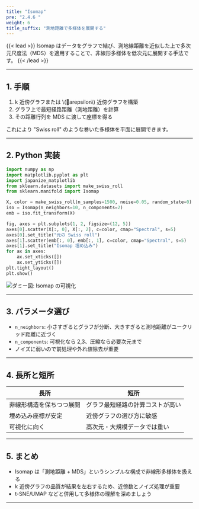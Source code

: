 ```yaml
---
title: "Isomap"
pre: "2.4.6 "
weight: 6
title_suffix: "測地距離で多様体を展開する"
---
```


{{< lead >}}
Isomap はデータをグラフで結び、測地線距離を近似した上で多次元尺度法（MDS）を適用することで、非線形多様体を低次元に展開する手法です。
{{< /lead >}}

---

## 1. 手順

1. k 近傍グラフまたは \\(arepsilon\\) 近傍グラフを構築
2. グラフ上で最短経路距離（測地距離）を計算
3. その距離行列を MDS に渡して座標を得る

これにより "Swiss roll" のような巻いた多様体を平面に展開できます。

---

## 2. Python 実装

```python
import numpy as np
import matplotlib.pyplot as plt
import japanize_matplotlib
from sklearn.datasets import make_swiss_roll
from sklearn.manifold import Isomap

X, color = make_swiss_roll(n_samples=1500, noise=0.05, random_state=0)
iso = Isomap(n_neighbors=10, n_components=2)
emb = iso.fit_transform(X)

fig, axes = plt.subplots(1, 2, figsize=(12, 5))
axes[0].scatter(X[:, 0], X[:, 2], c=color, cmap="Spectral", s=5)
axes[0].set_title("元の Swiss roll")
axes[1].scatter(emb[:, 0], emb[:, 1], c=color, cmap="Spectral", s=5)
axes[1].set_title("Isomap 埋め込み")
for ax in axes:
    ax.set_xticks([])
    ax.set_yticks([])
plt.tight_layout()
plt.show()
```

![ダミー図: Isomap の可視化](/images/placeholder_regression.png)

---

## 3. パラメータ選び

- `n_neighbors`: 小さすぎるとグラフが分断、大きすぎると測地距離がユークリッド距離に近づく
- `n_components`: 可視化なら 2,3、圧縮なら必要次元まで
- ノイズに弱いので前処理や外れ値除去が重要

---

## 4. 長所と短所

| 長所 | 短所 |
| ---- | ---- |
| 非線形構造を保ちつつ展開 | グラフ最短経路の計算コストが高い |
| 埋め込み座標が安定 | 近傍グラフの選び方に敏感 |
| 可視化に向く | 高次元・大規模データでは重い |

---

## 5. まとめ

- Isomap は「測地距離 + MDS」というシンプルな構成で非線形多様体を扱える
- k 近傍グラフの品質が結果を左右するため、近傍数とノイズ処理が重要
- t-SNE/UMAP などと併用して多様体の理解を深めましょう

---
